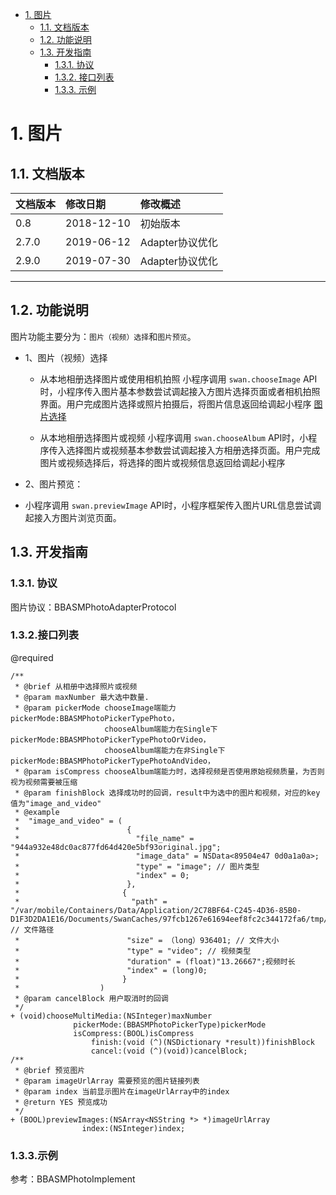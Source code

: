 <!-- TOC -->

- [1. 图片](#1-图片)
    - [1.1. 文档版本](#11)
    - [1.2. 功能说明](#12)
    - [1.3. 开发指南](#13)
        - [1.3.1. 协议](#131)
        - [1.3.2. 接口列表](#132)
        - [1.3.3. 示例](#133)

<!-- /TOC -->

# <span id="1"> 1. 图片

## <span id="11"> 1.1. 文档版本

|文档版本|修改日期|修改概述|
|:--|:--|:--|
|0.8|2018-12-10|初始版本|
|2.7.0|2019-06-12|Adapter协议优化|
|2.9.0|2019-07-30|Adapter协议优化|

--------------------------
## <span id="12"> 1.2. 功能说明

图片功能主要分为：`图片（视频）选择`和`图片预览`。

* 1、图片（视频）选择
    * 从本地相册选择图片或使用相机拍照
      小程序调用 `swan.chooseImage` API时，小程序传入图片基本参数尝试调起接入方图片选择页面或者相机拍照界面。用户完成图片选择或照片拍摄后，将图片信息返回给调起小程序 
[图片选择](https://smartprogram.baidu.com/docs/develop/api/media_image/#swan-chooseImage/)
      
    * 从本地相册选择图片或视频
     小程序调用 `swan.chooseAlbum` API时，小程序传入选择图片或视频基本参数尝试调起接入方相册选择页面。用户完成图片或视频选择后，将选择的图片或视频信息返回给调起小程序

* 2、图片预览：
 * 小程序调用 `swan.previewImage` API时，小程序框架传入图片URL信息尝试调起接入方图片浏览页面。

## <span id="13"> 1.3. 开发指南

### <span id="131"> 1.3.1. 协议
图片协议：BBASMPhotoAdapterProtocol

### <span id="132"> 1.3.2.接口列表

@required 

```
/**
 * @brief 从相册中选择照片或视频
 * @param maxNumber 最大选中数量.
 * @param pickerMode chooseImage端能力pickerMode:BBASMPhotoPickerTypePhoto，
                     chooseAlbum端能力在Single下pickerMode:BBASMPhotoPickerTypePhotoOrVideo，
                     chooseAlbum端能力在非Single下pickerMode:BBASMPhotoPickerTypePhotoAndVideo，
 * @param isCompress chooseAlbum端能力时，选择视频是否使用原始视频质量，为否则视为视频需要被压缩
 * @param finishBlock 选择成功时的回调，result中为选中的图片和视频，对应的key值为"image_and_video"
 * @example
 *  "image_and_video" = (
 *                        {
 *                          "file_name" = "944a932e48dc0ac877fd64d420e5bf93original.jpg";
 *                          "image_data" = NSData<89504e47 0d0a1a0a>;
 *                          "type" = "image"; // 图片类型
 *                          "index" = 0;
 *                        },
 *                       {
 *                         "path" =           "/var/mobile/Containers/Data/Application/2C78BF64-C245-4D36-85B0-D1F3D2DA1E16/Documents/SwanCaches/97fcb1267e61694eef8fc2c344172fa6/tmp/98c4f7a8b0a87d77270cbeb07f706282.mp4"; // 文件路径
 *                        "size" = （long）936401; // 文件大小
 *                        "type" = "video"; // 视频类型
 *                        "duration" = (float)"13.26667";视频时长
 *                        "index" = (long)0;
 *                       }
 *                  )
 * @param cancelBlock 用户取消时的回调
 */
+ (void)chooseMultiMedia:(NSInteger)maxNumber
              pickerMode:(BBASMPhotoPickerType)pickerMode
              isCompress:(BOOL)isCompress
                  finish:(void (^)(NSDictionary *result))finishBlock
                  cancel:(void (^)(void))cancelBlock;
/**
 * @brief 预览图片
 * @param imageUrlArray 需要预览的图片链接列表
 * @param index 当前显示图片在imageUrlArray中的index
 * @return YES 预览成功
 */
+ (BOOL)previewImages:(NSArray<NSString *> *)imageUrlArray
                index:(NSInteger)index;
```

### <span id="133"> 1.3.3.示例
参考：BBASMPhotoImplement


